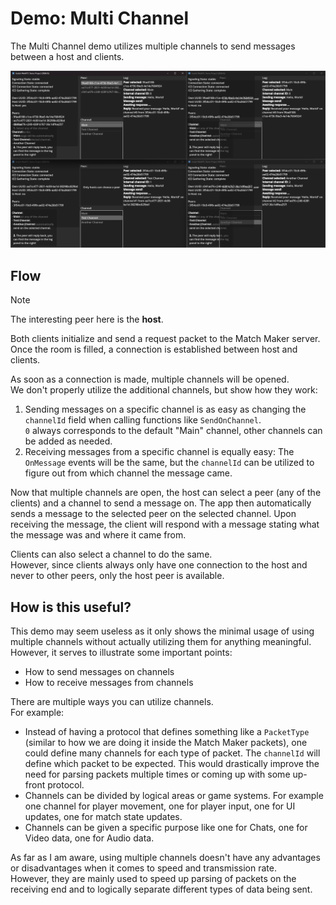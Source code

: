 # Demo: Multi Channel

The Multi Channel demo utilizes multiple channels to send messages between a host and clients.

![Demo: Multi Channel](../../.github/images/DemoMultiChannel.png)

## Flow

> [!NOTE]  
> The interesting peer here is the **host**.

Both clients initialize and send a request packet to the Match Maker server.  
Once the room is filled, a connection is established between host and clients.

As soon as a connection is made, multiple channels will be opened.  
We don't properly utilize the additional channels, but show how they work:

1. Sending messages on a specific channel is as easy as changing the `channelId` field when calling functions like `SendOnChannel`.  
   `0` always corresponds to the default "Main" channel, other channels can be added as needed.
1. Receiving messages from a specific channel is equally easy: The `OnMessage` events will be the same, but the `channelId` can be utilized to figure out from which channel the message came.

Now that multiple channels are open, the host can select a peer (any of the clients) and a channel to send a message on.
The app then automatically sends a message to the selected peer on the selected channel.
Upon receiving the message, the client will respond with a message stating what the message was and where it came from.

Clients can also select a channel to do the same.  
However, since clients always only have one connection to the host and never to other peers, only the host peer is available.

## How is this useful?

This demo may seem useless as it only shows the minimal usage of using multiple channels without actually utilizing them for anything meaningful. However, it serves to illustrate some important points:

- How to send messages on channels
- How to receive messages from channels

There are multiple ways you can utilize channels.  
For example:

- Instead of having a protocol that defines something like a `PacketType` (similar to how we are doing it inside the Match Maker packets), one could define many channels for each type of packet. The `channelId` will define which packet to be expected. This would drastically improve the need for parsing packets multiple times or coming up with some up-front protocol.
- Channels can be divided by logical areas or game systems. For example one channel for player movement, one for player input, one for UI updates, one for match state updates.
- Channels can be given a specific purpose like one for Chats, one for Video data, one for Audio data.

As far as I am aware, using multiple channels doesn't have any advantages or disadvantages when it comes to speed and transmission rate.  
However, they are mainly used to speed up parsing of packets on the receiving end and to logically separate different types of data being sent.
